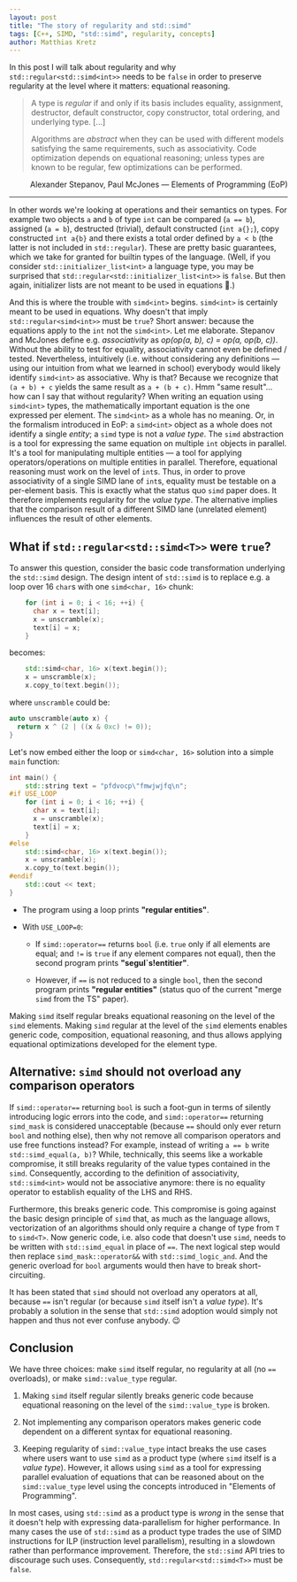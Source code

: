 ```yaml
---
layout: post
title: "The story of regularity and std::simd"
tags: [C++, SIMD, "std::simd", regularity, concepts]
author: Matthias Kretz
---
```


In this post I will talk about regularity and why 
`std::regular<std::simd<int>>` needs to be `false` in order to preserve 
regularity at the level where it matters: equational reasoning.
> A type is *regular* if and only if its basis includes equality, assignment, 
destructor, default constructor, copy constructor, total ordering, and 
underlying type. [...]
>
> Algorithms are *abstract* when they can be used with different models 
satisfying the same requirements, such as associativity. Code optimization 
depends on equational reasoning; unless types are known to be regular, few 
optimizations can be performed.
<div style="text-align: right">
Alexander Stepanov, Paul McJones — Elements of Programming (EoP)
</div>

* * *

In other words we're looking at operations and their semantics on types. For 
example two objects `a` and `b` of type `int` can be compared (`a == b`), 
assigned (`a = b`), destructed (trivial), default constructed (`int a{};`), 
copy constructed `int a{b}` and there exists a total order defined by `a < b` 
(the latter is not included in `std::regular`). These are pretty basic 
guarantees, which we take for granted for builtin types of the language. (Well, 
if you consider `std::initializer_list<int>` a language type, you may be 
surprised that `std::regular<std::initializer_list<int>>` is `false`. But then 
again, initializer lists are not meant to be used in equations 🤷.)

And this is where the trouble with `simd<int>` begins. `simd<int>` is certainly 
meant to be used in equations. Why doesn't that imply `std::regular<simd<int>>` 
must be `true`? Short answer: because the equations apply to the `int` not the 
`simd<int>`. Let me elaborate. Stepanov and McJones define e.g. *associativity* 
as *op(op(a, b), c) = op(a, op(b, c))*. Without the ability to test for 
equality, associativity cannot even be defined / tested. Nevertheless, 
intuitively (i.e. without considering any definitions — using our intuition 
from what we learned in school) everybody would likely identify `simd<int>` as 
associative. Why is that? Because we recognize that `(a + b) + c` yields the 
same result as `a + (b + c)`. Hmm "same result"... how can I say that without 
regularity? When writing an equation using `simd<int>` types, the 
mathematically important equation is the one expressed per element. The 
`simd<int>` as a whole has no meaning. Or, in the formalism introduced in EoP: 
a `simd<int>` object as a whole does not identify a single *entity*; a `simd` 
type is not a *value type*. The `simd` abstraction is a tool for expressing the 
same equation on multiple `int` objects in parallel. It's a tool for 
manipulating multiple entities — a tool for applying operators/operations on 
multiple entities in parallel. Therefore, equational reasoning must work on the 
level of `int`s. Thus, in order to prove associativity of a single SIMD lane of 
`int`s, equality must be testable on a per-element basis. This is exactly what 
the status quo `simd` paper does. It therefore implements regularity for the 
*value type*. The alternative implies that the comparison result of a different 
SIMD lane (unrelated element) influences the result of other elements.

## What if `std::regular<std::simd<T>>` were `true`?

To answer this question, consider the basic code transformation underlying the 
`std::simd` design. The design intent of `std::simd` is to replace e.g. a loop 
over 16 `char`s with one `simd<char, 16>` chunk:

```c++
    for (int i = 0; i < 16; ++i) {
      char x = text[i];
      x = unscramble(x);
      text[i] = x;
    }
```
becomes:
```c++
    std::simd<char, 16> x(text.begin());
    x = unscramble(x);
    x.copy_to(text.begin());
```

where `unscramble` could be:
```c++
auto unscramble(auto x) {
  return x ^ (2 | ((x & 0xc) != 0));
}
```

Let's now embed either the loop or `simd<char, 16>` solution into a simple 
`main` function:
```c++
int main() {
    std::string text = "pfdvocp\"fmwjwjfq\n";
#if USE_LOOP
    for (int i = 0; i < 16; ++i) {
      char x = text[i];
      x = unscramble(x);
      text[i] = x;
    }
#else
    std::simd<char, 16> x(text.begin());
    x = unscramble(x);
    x.copy_to(text.begin());
#endif
    std::cout << text;
}
```

- The program using a loop prints **"regular entities"**.

- With `USE_LOOP=0`:

  - If `simd::operator==` returns `bool` (i.e. `true` only if all elements are 
    equal; and `!=` is `true` if any element compares not equal), then the 
    second program prints **"segul\`s!entitier"**.

  - However, if `==` is not reduced to a single `bool`, then the second program 
    prints **"regular entities"** (status quo of the current "merge `simd` from 
    the TS" paper).

Making `simd` itself regular breaks equational reasoning on the level of the 
`simd` elements. Making `simd` regular at the level of the `simd` elements 
enables generic code, composition, equational reasoning, and thus allows 
applying equational optimizations developed for the element type.

## Alternative: `simd` should not overload any comparison operators

If `simd::operator==` returning `bool` is such a foot-gun in terms of silently 
introducing logic errors into the code, and `simd::operator==` returning 
`simd_mask` is considered unacceptable (because `==` should only ever return 
`bool` and nothing else), then why not remove all comparison operators and use 
free functions instead? For example, instead of writing `a == b` write 
`std::simd_equal(a, b)`? While, technically, this seems like a workable 
compromise, it still breaks regularity of the value types contained in the 
`simd`. Consequently, according to the definition of associativity, 
`std::simd<int>` would not be associative anymore: there is no equality 
operator to establish equality of the LHS and RHS.

Furthermore, this breaks generic code. This compromise is going against the 
basic design principle of `simd` that, as much as the language allows, 
vectorization of an algorithms should only require a change of type from `T` to 
`simd<T>`. Now generic code, i.e. also code that doesn't use `simd`, needs to 
be written with `std::simd_equal` in place of `==`. The next logical step would 
then replace `simd_mask::operator&&` with `std::simd_logic_and`. And the 
generic overload for `bool` arguments would then have to break 
short-circuiting.

It has been stated that `simd` should not overload any operators at all, 
because `==` isn't regular (or because `simd` itself isn't a *value type*). 
It's probably a solution in the sense that `std::simd` adoption would simply 
not happen and thus not ever confuse anybody. 😉

## Conclusion
We have three choices: make `simd` itself regular, no regularity at all (no 
`==` overloads), or make `simd::value_type` regular.

1. Making `simd` itself regular silently breaks generic code because equational 
   reasoning on the level of the `simd::value_type` is broken.

2. Not implementing any comparison operators makes generic code dependent on a 
   different syntax for equational reasoning.

3. Keeping regularity of `simd::value_type` intact breaks the use cases where 
   users want to use `simd` as a product type (where `simd` itself is a *value 
   type*). However, it allows using `simd` as a tool for expressing parallel 
   evaluation of equations that can be reasoned about on the `simd::value_type` 
   level using the concepts introduced in "Elements of Programming".

In most cases, using `std::simd` as a product type is *wrong* in the sense that 
it doesn't help with expressing data-parallelism for higher performance. In 
many cases the use of `std::simd` as a product type trades the use of SIMD 
instructions for ILP (instruction level parallelism), resulting in a slowdown 
rather than performance improvement. Therefore, the `std::simd` API tries to 
discourage such uses. Consequently, `std::regular<std::simd<T>>` must be 
`false`.
